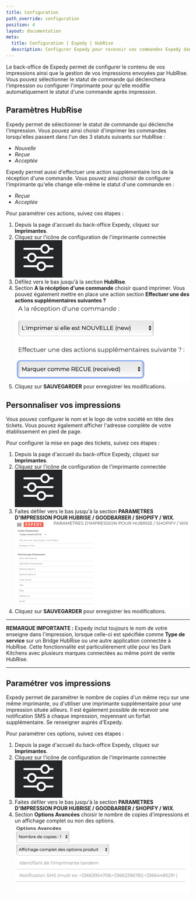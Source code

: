 ```yaml
---
title: Configuration
path_override: configuration
position: 4
layout: documentation
meta:
  title: Configuration | Expedy | HubRise
  description: Configurer Expedy pour recevoir vos commandes Expedy dans votre logiciel de caisse ou d'autres applications connectées à HubRise.
---
```


Le back-office de Expedy permet de configurer le contenu de vos impressions ainsi que la gestion de vos impressions envoyées par HubRise. Vous pouvez sélectionner le statut de commande qui déclenchera l'impression ou configurer l'imprimante pour qu'elle modifie automatiquement le statut d'une commande après impression.

## Paramètres HubRise

Expedy permet de sélectionner le statut de commande qui déclenche l'impression. Vous pouvez ainsi choisir d'imprimer les commandes lorsqu'elles passent dans l'un des 3 statuts suivants sur HubRise :

- _Nouvelle_
- _Reçue_
- _Acceptée_

Expedy permet aussi d'effectuer une action supplémentaire lors de la réception d'une commande. Vous pouvez ainsi choisir de configurer l'imprimante qu'elle change elle-même le statut d'une commande en :

- _Reçue_
- _Acceptée_

Pour paramétrer ces actions, suivez ces étapes :

1. Depuis la page d'accueil du back-office Expedy, cliquez sur **Imprimantes**.
1. Cliquez sur l'icône de configuration de l'imprimante connectée <InlineImage width="20" height="20">![icône Crayon](../images/__configuration-icon.png)</InlineImage>.
1. Défilez vers le bas jusqu'à la section **HubRise**.
1. Section **A la récéption d'une commande** choisir quand imprimer. Vous pouvez également mettre en place une action section **Effectuer une des actions supplémentaires suivantes ?**
   ![Interface utilisateur - Paramètres HubRise](./images/008-2x-expedy-hubrise-actions.png)
1. Cliquez sur **SAUVEGARDER** pour enregistrer les modifications.

## Personnaliser vos impressions

Vous pouvez configurer le nom et le logo de votre société en tête des tickets. Vous pouvez également afficher l'adresse complète de votre établissement en pied de page.

Pour configurer la mise en page des tickets, suivez ces étapes :

1. Depuis la page d'accueil du back-office Expedy, cliquez sur **Imprimantes**.
1. Cliquez sur l'icône de configuration de l'imprimante connectée <InlineImage width="20" height="20">![icône Crayon](../images/__configuration-icon.png)</InlineImage>.
1. Faites défiler vers le bas jusqu'à la section **PARAMETRES D'IMPRESSION POUR HUBRISE / GOODBARBER / SHOPIFY / WIX**.
   ![Configuration - Personnaliser vos impressions](./images/004-2x-expedy-print-settings.png)
1. Cliquez sur **SAUVEGARDER** pour enregistrer les modifications.

---

**REMARQUE IMPORTANTE :** Expedy inclut toujours le nom de votre enseigne dans l'impression, lorsque celle-ci est spécifiée comme **Type de service** sur un Bridge HubRise ou une autre application connectée à HubRise. Cette fonctionnalité est particulièrement utile pour les Dark Kitchens avec plusieurs marques connectées au même point de vente HubRise.

___



## Paramétrer vos impressions

Expedy permet de paramétrer le nombre de copies d'un même reçu sur une même imprimante, ou d'utiliser une imprimante supplémentaire pour une impression située ailleurs. Il est également possible de recevoir une notification SMS à chaque impression, moyennant un forfait supplémentaire. Se renseigner auprès d'Expedy.

Pour paramétrer ces options, suivez ces étapes :

1. Depuis la page d'accueil du back-office Expedy, cliquez sur **Imprimantes**.
1. Cliquez sur l'icône de configuration de l'imprimante connectée <InlineImage width="20" height="20">![icône Crayon](../images/__configuration-icon.png)</InlineImage>.
1. Faites défiler vers le bas jusqu'à la section **PARAMETRES D'IMPRESSION POUR HUBRISE / GOODBARBER / SHOPIFY / WIX**.
1. Section **Options Avancées** choisir le nombre de copies d'impressions et un affichage complet ou non des options.
   ![Configuration - Paramètres d'impression](./images/009-2x-expedy-hubrise-advanced-options.png)

